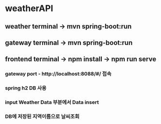 # weatherAPI

## weather terminal -> mvn spring-boot:run
## gateway terminal -> mvn spring-boot:run
## frontend terminal -> npm install -> npm run serve

### gateway port - http://localhost:8088/#/ 접속

### spring h2 DB 사용
### input Weather Data 부분에서 Data insert
### DB에 저장된 지역이름으로 날씨조회
